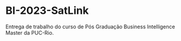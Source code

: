 # BI-2023-SatLink
Entrega de trabalho do curso de Pós Graduação Business Intelligence Master da PUC-Rio.
